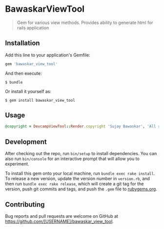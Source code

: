 # BawaskarViewTool

> Gem for various view methods. Provides ability to generate html for rails application

## Installation

Add this line to your application's Gemfile:

```ruby
gem 'bawaskar_view_tool'
```

And then execute:

    $ bundle

Or install it yourself as:

    $ gem install bawaskar_view_tool

## Usage
```ruby
@copyright = DevcampViewTool::Render.copyright 'Sujay Bawaskar', 'All rights reserved'
```
## Development

After checking out the repo, run `bin/setup` to install dependencies. You can also run `bin/console` for an interactive prompt that will allow you to experiment.

To install this gem onto your local machine, run `bundle exec rake install`. To release a new version, update the version number in `version.rb`, and then run `bundle exec rake release`, which will create a git tag for the version, push git commits and tags, and push the `.gem` file to [rubygems.org](https://rubygems.org).

## Contributing

Bug reports and pull requests are welcome on GitHub at https://github.com/[USERNAME]/bawaskar_view_tool.
